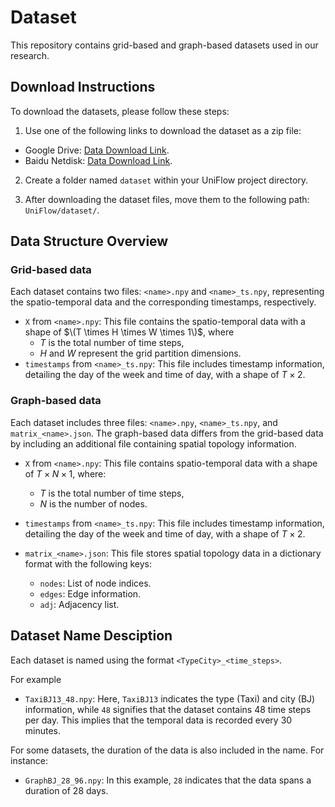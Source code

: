 # Dataset

This repository contains grid-based and graph-based datasets used in our research.

## Download Instructions

To download the datasets, please follow these steps:

1. Use one of the following links to download the dataset as a zip file:

- Google Drive: [Data Download Link](https://drive.google.com/drive/folders/18W7G2CFv_HQNbFtPdxmG91eE9N4MdI35?usp=drive_link).
- Baidu Netdisk: [Data Download Link](https://pan.baidu.com/s/1CBLSAp8ZyJBsEIt86t4ikA?pwd=wgwm).

2. Create a folder named ``dataset`` within your UniFlow project directory.

3. After downloading the dataset files, move them to the following path:  ``UniFlow/dataset/``.


## Data Structure Overview

### Grid-based data

Each dataset contains two files: `<name>.npy` and `<name>_ts.npy`, representing the spatio-temporal data and the corresponding timestamps, respectively.


- `X` from `<name>.npy`: This file contains the spatio-temporal data with a shape of $\(T \times H \times W \times 1\)$, where
  -  $T$ is the total number of time steps,
  -  $H$ and $W$ represent the grid partition dimensions.
- `timestamps` from `<name>_ts.npy`: This file includes timestamp information, detailing the day of the week and time of day, with a shape of $T \times 2$.

### Graph-based data


Each dataset includes three files: `<name>.npy`, `<name>_ts.npy`, and `matrix_<name>.json`. The graph-based data differs from the grid-based data by including an additional file containing spatial topology information.

- `X` from `<name>.npy`: This file contains spatio-temporal data with a shape of  $T \times N \times 1$,  where:
  -  $T$ is the total number of time steps,
  -  $N$ is the number of nodes.
- `timestamps` from  `<name>_ts.npy`: This file includes timestamp information, detailing the day of the week and time of day, with a shape of $T \times 2$.

- `matrix_<name>.json`: This file stores spatial topology data in a dictionary format with the following keys:

  - `nodes`: List of node indices.
  - `edges`: Edge information.
  - `adj`: Adjacency list.

## Dataset Name Desciption

Each dataset is named using the format `<TypeCity>_<time_steps>`.

For example

- `TaxiBJ13_48.npy`: Here, `TaxiBJ13`  indicates the type (Taxi) and city (BJ) information,  while `48` signifies that the dataset contains 48 time steps per day. This implies that the temporal data is recorded every 30 minutes.

For some datasets, the duration of the data is also included in the name. For instance:

- `GraphBJ_28_96.npy`: In this example, `28`  indicates that the data spans a duration of 28 days.
